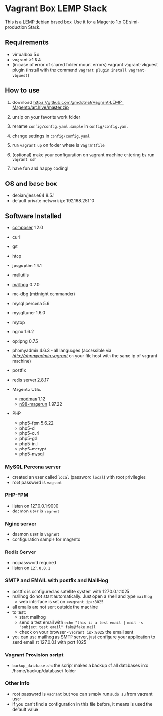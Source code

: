 # Vagrant Box LEMP Stack

This is a LEMP debian based box. Use it for a Magento 1.x CE simi-production Stack.

## Requirements

- virtualbox 5.x
- vagrant >1.8.4
- (in case of error of shared folder mount errors) vagrant vagrant-vbguest plugin (install with the command `vagrant plugin install vagrant-vbguest`)

## How to use

1) download https://github.com/gmdotnet/Vagrant-LEMP-Magento/archive/master.zip

2) unzip on your favorite work folder

3) rename `config/config.yaml.sample` in `config/config.yaml`

4) change settings in `config/config.yaml`

5) run `vagrant up` on folder where is `Vagrantfile`

6) (optional) make your configuration on vagrant machine entering by run `vagrant ssh`

7) have fun and happy coding!

## OS and base box

- debian/jessie64  8.5.1
- default private network ip: 192.168.251.10

## Software Installed

- [composer](https://getcomposer.org/)  1.2.0
- curl
- git
- htop
- jpegoptim 1.4.1
- mailutils
- [mailhog](https://github.com/mailhog/MailHog)  0.2.0
- mc-dbg (midnight commander)
- mysql percona 5.6
- mysqltuner 1.6.0
- mytop
- nginx 1.6.2
- optipng 0.7.5
- phpmyadmin 4.6.3 - all languages (accessible via *http://phpmyadmin.vagrant* on your file host with the same ip of vagrant machine)
- postfix
- redis server 2.8.17

- Magento Utils:
    - [modman](https://github.com/colinmollenhour/modman) 1.12
    - [n98-magerun](https://github.com/netz98/n98-magerun)  1.97.22

- PHP
  - php5-fpm  5.6.22
  - php5-cli
  - php5-curl
  - php5-gd
  - php5-intl
  - php5-mcrypt
  - php5-mysql

### MySQL Percona server

- created an user called `local` (password `local`) with root privilegies
- root password is `vagrant`

### PHP-FPM

- listen on 127.0.0.1:9000
- daemon user is `vagrant`

### Nginx server

- daemon user is `vagrant`
- configuration sample for magento

### Redis Server

- no password required
- listen on `127.0.0.1`

### SMTP and EMAIL with postfix and MailHog

- postfix is configured as satellite system with 127.0.0.1:1025
- mailhog do not start automatically. Just open a shell and type `mailhog`
    - web interface is set on `<vagrant ip>:8025`
- all emails are not sent outside the machine
- to test:
    - start mailhog
    - send a test email with `echo "this is a test email | mail -s "subject test email" fake@fake.mail`
    - check on your browser `<vagrant ip>:8025` the email sent
- you can use mailhog as SMTP server, just configure your application to send email at 127.0.0.1 with port 1025

### Vagrant Provision script

- `backup_database.sh`: the script makes a backup of all databases into /home/backup/database/ folder

### Other info

- root password is `vagrant` but you can simply run `sudo su` from vagrant user
- if you can't find a configuration in this file before, it means is used the default value
